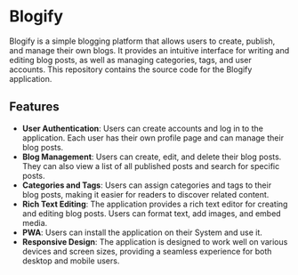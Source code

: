 # Blogify

Blogify is a simple blogging platform that allows users to create, publish, and manage their own blogs. It provides an intuitive interface for writing and editing blog posts, as well as managing categories, tags, and user accounts. This repository contains the source code for the Blogify application.

## Features

- **User Authentication**: Users can create accounts and log in to the application. Each user has their own profile page and can manage their blog posts.
- **Blog Management**: Users can create, edit, and delete their blog posts. They can also view a list of all published posts and search for specific posts.
- **Categories and Tags**: Users can assign categories and tags to their blog posts, making it easier for readers to discover related content.
- **Rich Text Editing**: The application provides a rich text editor for creating and editing blog posts. Users can format text, add images, and embed media.
- **PWA**: Users can install the application on their System and use it.
- **Responsive Design**: The application is designed to work well on various devices and screen sizes, providing a seamless experience for both desktop and mobile users.
